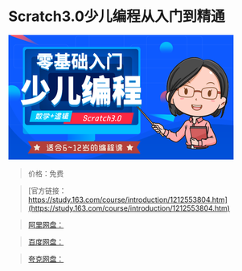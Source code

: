 # Scratch3.0少儿编程从入门到精通

![img](../../../assets/study163/free/9a26e7f97ee44f7da893fc6c8dc52cbd.png)

> 价格：免费

> [官方链接：https://study.163.com/course/introduction/1212553804.htm](https://study.163.com/course/introduction/1212553804.htm)

> [阿里网盘：]()

> [百度网盘：]()

> [夸克网盘：]()
